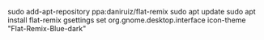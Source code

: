 sudo add-apt-repository ppa:daniruiz/flat-remix
sudo apt update
sudo apt install flat-remix
gsettings set org.gnome.desktop.interface icon-theme "Flat-Remix-Blue-dark"

